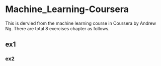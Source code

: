 # Machine_Learning-Coursera

This is dervied from the machine learning course in Coursera by Andrew Ng.
There are total 8 exercises chapter as follows.

## ex1
### ex2
